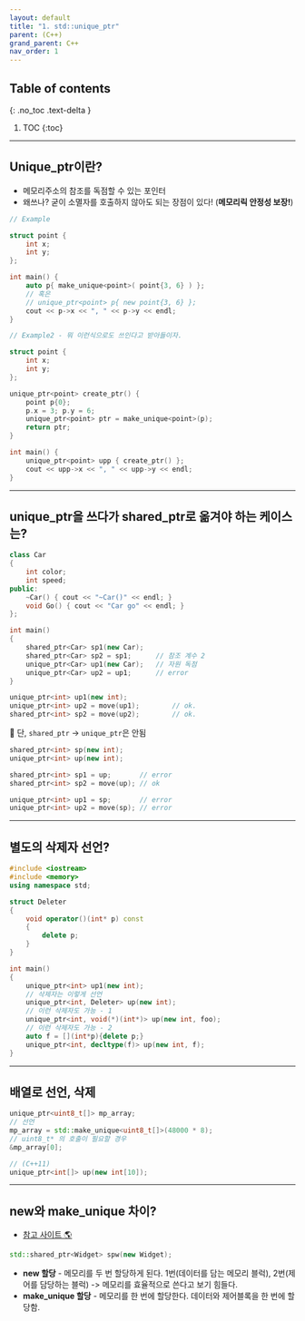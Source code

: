 ```yaml
---
layout: default
title: "1. std::unique_ptr"
parent: (C++)
grand_parent: C++
nav_order: 1
---
```


## Table of contents
{: .no_toc .text-delta }

1. TOC
{:toc}

---

##  Unique_ptr이란?

* 메모리주소의 참조를 독점할 수 있는 포인터
* 왜쓰나? 굳이 소멸자를 호출하지 않아도 되는 장점이 있다! (**메모리릭 안정성 보장!**)

```cpp
// Example

struct point {
    int x;
    int y;
};

int main() {
    auto p{ make_unique<point>( point{3, 6} ) };
    // 혹은
    // unique_ptr<point> p{ new point{3, 6} };
    cout << p->x << ", " << p->y << endl;
}
```

```cpp
// Example2 - 뭐 이런식으로도 쓰인다고 받아들이자.

struct point {
    int x;
    int y;
};

unique_ptr<point> create_ptr() { 
    point p{0};
    p.x = 3; p.y = 6;   
    unique_ptr<point> ptr = make_unique<point>(p);
    return ptr;
}

int main() {
    unique_ptr<point> upp { create_ptr() };
    cout << upp->x << ", " << upp->y << endl;
}
```

---

## unique_ptr을 쓰다가 shared_ptr로 옮겨야 하는 케이스는?

```cpp
class Car
{
    int color;
    int speed;
public:
    ~Car() { cout << "~Car()" << endl; }
    void Go() { cout << "Car go" << endl; }
};

int main()
{
    shared_ptr<Car> sp1(new Car);
    shared_ptr<Car> sp2 = sp1;      // 참조 계수 2
    unique_ptr<Car> up1(new Car);   // 자원 독점
    unique_ptr<Car> up2 = up1;      // error
}
```

```cpp
unique_ptr<int> up1(new int);
unique_ptr<int> up2 = move(up1);        // ok.
shared_ptr<int> sp2 = move(up2);        // ok.
```

🎈 단, `shared_ptr` -> `unique_ptr`은 안됨

```cpp
shared_ptr<int> sp(new int);
unique_ptr<int> up(new int);

shared_ptr<int> sp1 = up;       // error
shared_ptr<int> sp2 = move(up); // ok

unique_ptr<int> up1 = sp;       // error
unique_ptr<int> up2 = move(sp); // error
```

---

## 별도의 삭제자 선언?

```cpp
#include <iostream>
#include <memory>
using namespace std;

struct Deleter
{
    void operator()(int* p) const
    {
        delete p;
    }
}

int main()
{
    unique_ptr<int> up1(new int);
    // 삭제자는 이렇게 선언
    unique_ptr<int, Deleter> up(new int);
    // 이런 삭제자도 가능 - 1
    unique_ptr<int, void(*)(int*)> up(new int, foo);
    // 이런 삭제자도 가능 - 2
    auto f = [](int*p){delete p;}
    unique_ptr<int, decltype(f)> up(new int, f);
}
```

---

## 배열로 선언, 삭제

```cpp
unique_ptr<uint8_t[]> mp_array;
// 선언
mp_array = std::make_unique<uint8_t[]>(48000 * 8);
// uint8_t* 의 호출이 필요할 경우
&mp_array[0];
```

```cpp
// (C++11)
unique_ptr<int[]> up(new int[10]);
```

---

## new와 make_unique 차이?

* [참고 사이트 🌎](https://11reviewer.tistory.com/54)

```cpp
std::shared_ptr<Widget> spw(new Widget);
```

* **new 할당** - 메모리를 두 번 할당하게 된다. 1번(데이터를 담는 메모리 블럭), 2번(제어를 담당하는 블럭) -> 메모리를 효율적으로 쓴다고 보기 힘들다.
* **make_unique 할당** - 메모리를 한 번에 할당한다. 데이터와 제어블록을 한 번에 할당함.
